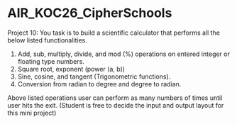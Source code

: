 # AIR_KOC26_CipherSchools

Project 10:
You task is to build a scientific calculator that performs all the below listed functionalities.
1.	Add, sub, multiply, divide, and mod (%) operations on entered integer or floating type numbers.
2.	Square root, exponent (power (a, b))
3.	Sine, cosine, and tangent (Trigonometric functions).
4.	Conversion from radian to degree and degree to radian.

Above listed operations user can perform as many numbers of times until user hits the exit.
(Student is free to decide the input and output layout for this mini project)
